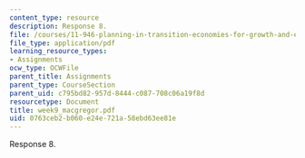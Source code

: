 ```yaml
---
content_type: resource
description: Response 8.
file: /courses/11-946-planning-in-transition-economies-for-growth-and-equity-spring-2004/0763ceb2b060e24e721a58ebd63ee81e_week9_macgregor.pdf
file_type: application/pdf
learning_resource_types:
- Assignments
ocw_type: OCWFile
parent_title: Assignments
parent_type: CourseSection
parent_uid: c795bd82-957d-8444-c087-708c06a19f8d
resourcetype: Document
title: week9_macgregor.pdf
uid: 0763ceb2-b060-e24e-721a-58ebd63ee81e
---
```

Response 8.

